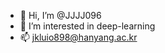 - 👋 Hi, I’m @JJJJ096
- 👀 I’m interested in deep-learning
- 📫 jkluio898@hanyang.ac.kr

<!---
JJJJ096/JJJJ096 is a ✨ special ✨ repository because its `README.md` (this file) appears on your GitHub profile.
You can click the Preview link to take a look at your changes.
--->
